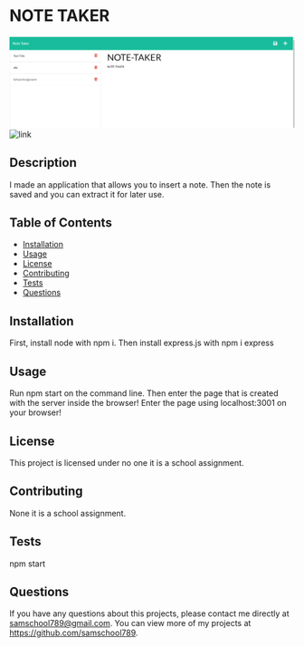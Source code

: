 # NOTE TAKER
 
  ![image](./images/project-image.png)
  ![link](https://samschool789.github.io/note-taker/)
  ## Description 
  I made an application that allows you to insert a note.  Then the note is saved and you can extract it for later use.
  ## Table of Contents
  * [Installation](#installation)
  * [Usage](#usage)
  * [License](#license)
  * [Contributing](#contributing)
  * [Tests](#tests)
  * [Questions](#questions)
  
  ## Installation 
  First, install node with npm i. Then install express.js with npm i express
  ## Usage 
  Run npm start on the command line.  Then enter the page that is created with the server inside the browser! Enter the page using localhost:3001 on your browser!
  ## License 
  This project is licensed under no one it is a school assignment.
  ## Contributing 
  None it is a school assignment.
  ## Tests
  npm start
  ## Questions
  If you have any questions about this projects, please contact me directly at samschool789@gmail.com. You can view more of my projects at https://github.com/samschool789.
